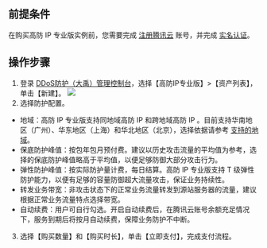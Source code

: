 ## 前提条件
在购买高防 IP 专业版实例前，您需要完成 [注册腾讯云](https://cloud.tencent.com/document/product/378/17985) 账号，并完成 [实名认证](https://cloud.tencent.com/document/product/378/3629)。
## 操作步骤
1.	登录 [DDoS防护（大禹）管理控制台](https://console.cloud.tencent.com/dayu/overview)，选择【高防IP专业版】>【资产列表】，单击【新建】。
   ![](https://main.qcloudimg.com/raw/0b0f1c1ed178865f2693653d8e9f4a88.png)
2.	选择防护配置。
 - 地域：高防 IP 专业版支持同地域高防 IP 和跨地域高防 IP 。目前支持华南地区（广州）、华东地区（上海）和华北地区（北京），选择依据请参考 [支持的地域](https://cloud.tencent.com/document/product/1005/30831)。
 - 保底防护峰值：按包年包月预付费。建议以历史攻击流量的平均值为参考，选择的保底防护峰值略高于平均值，以便足够防御大部分攻击行为。
 - 弹性防护峰值：按实际防护量计费，每日结算。高防 IP 专业版支持 T 级弹性防护能力，以便有足够的容量防御超大流量攻击，保证业务持续性。
 - 转发业务带宽：非攻击状态下的正常业务流量转发到源站服务器的流量，建议根据正常业务流量特点选择带宽。
 - 自动续费：用户可自行勾选。开启自动续费后，在腾讯云账号余额充足情况下，服务到期后将按月自动续费，保障业务防护不中断。

3.	选择【购买数量】和【购买时长】，单击【立即支付】，完成支付流程。
